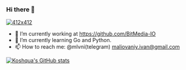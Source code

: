 ### Hi there 👋

[![412x412](https://kevalpatel2106.files.wordpress.com/2017/01/go_lang_mascot_by_kirael_art-d7kunhu.gif?w=412&h=412&crop=1 "Ivan Malovanyi")](https://github.com/Koshqua)

- 🔭 I’m currently working at https://github.com/BitMedia-IO
- 🌱 I’m currently learning Go and Python. 
- 📫 How to reach me: @mlvni(telegram)
                      maliovaniy.ivan@gmail.com 


[![Koshqua's GitHub stats](https://github-readme-stats.vercel.app/api?username=Koshqua&theme=radical)](https://github.com/anuraghazra/github-readme-stats)
